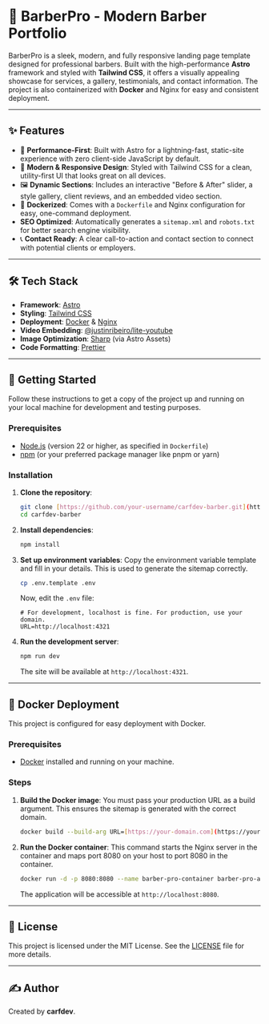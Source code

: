 # 💈 BarberPro - Modern Barber Portfolio

BarberPro is a sleek, modern, and fully responsive landing page template designed for professional barbers. Built with the high-performance **Astro** framework and styled with **Tailwind CSS**, it offers a visually appealing showcase for services, a gallery, testimonials, and contact information. The project is also containerized with **Docker** and Nginx for easy and consistent deployment.

---

## ✨ Features

- 🚀 **Performance-First**: Built with Astro for a lightning-fast, static-site experience with zero client-side JavaScript by default.
- 🎨 **Modern & Responsive Design**: Styled with Tailwind CSS for a clean, utility-first UI that looks great on all devices.
- 🖼️ **Dynamic Sections**: Includes an interactive "Before & After" slider, a style gallery, client reviews, and an embedded video section.
- 🐳 **Dockerized**: Comes with a `Dockerfile` and Nginx configuration for easy, one-command deployment.
- **SEO Optimized**: Automatically generates a `sitemap.xml` and `robots.txt` for better search engine visibility.
- 📞 **Contact Ready**: A clear call-to-action and contact section to connect with potential clients or employers.

---

## 🛠️ Tech Stack

- **Framework**: [Astro](https://astro.build/)
- **Styling**: [Tailwind CSS](https://tailwindcss.com/)
- **Deployment**: [Docker](https://www.docker.com/) & [Nginx](https://www.nginx.com/)
- **Video Embedding**: [@justinribeiro/lite-youtube](https://github.com/justinribeiro/lite-youtube)
- **Image Optimization**: [Sharp](https://sharp.pixelplumbing.com/) (via Astro Assets)
- **Code Formatting**: [Prettier](https://prettier.io/)

---

## 🚀 Getting Started

Follow these instructions to get a copy of the project up and running on your local machine for development and testing purposes.

### Prerequisites

- [Node.js](https://nodejs.org/) (version 22 or higher, as specified in `Dockerfile`)
- [npm](https://www.npmjs.com/) (or your preferred package manager like pnpm or yarn)

### Installation

1.  **Clone the repository**:

    ```bash
    git clone [https://github.com/your-username/carfdev-barber.git](https://github.com/your-username/carfdev-barber.git)
    cd carfdev-barber
    ```

2.  **Install dependencies**:

    ```bash
    npm install
    ```

3.  **Set up environment variables**:
    Copy the environment variable template and fill in your details. This is used to generate the sitemap correctly.

    ```bash
    cp .env.template .env
    ```

    Now, edit the `.env` file:

    ```env
    # For development, localhost is fine. For production, use your domain.
    URL=http://localhost:4321
    ```

4.  **Run the development server**:
    ```bash
    npm run dev
    ```
    The site will be available at `http://localhost:4321`.

---

## 🐳 Docker Deployment

This project is configured for easy deployment with Docker.

### Prerequisites

- [Docker](https://www.docker.com/products/docker-desktop/) installed and running on your machine.

### Steps

1.  **Build the Docker image**:
    You must pass your production URL as a build argument. This ensures the sitemap is generated with the correct domain.

    ```bash
    docker build --build-arg URL=[https://your-domain.com](https://your-domain.com) -t barber-pro-app .
    ```

2.  **Run the Docker container**:
    This command starts the Nginx server in the container and maps port 8080 on your host to port 8080 in the container.
    ```bash
    docker run -d -p 8080:8080 --name barber-pro-container barber-pro-app
    ```
    The application will be accessible at `http://localhost:8080`.

---

## 📜 License

This project is licensed under the MIT License. See the [LICENSE](LICENSE) file for more details.

---

## ✍️ Author

Created by **carfdev**.
